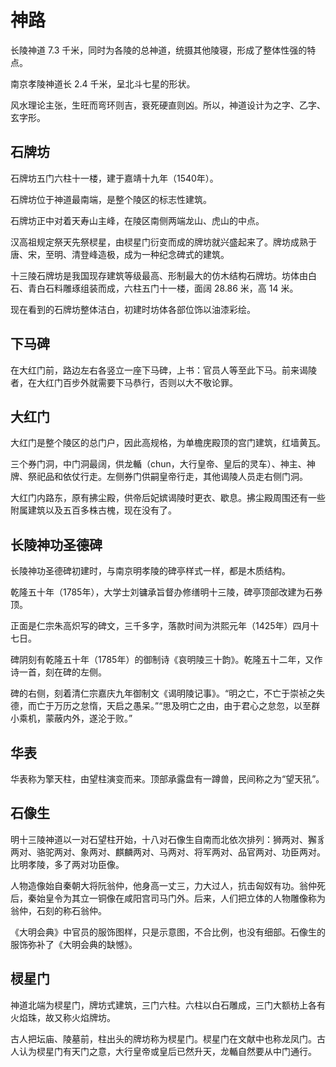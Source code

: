 # 神路

长陵神道 7.3 千米，同时为各陵的总神道，统摄其他陵寝，形成了整体性强的特点。

南京孝陵神道长 2.4 千米，呈北斗七星的形状。

风水理论主张，生旺而弯环则吉，衰死硬直则凶。所以，神道设计为之字、乙字、玄字形。

## 石牌坊

石牌坊五门六柱十一楼，建于嘉靖十九年（1540年）。

石牌坊位于神道最南端，是整个陵区的标志性建筑。

石牌坊正中对着天寿山主峰，在陵区南侧两端龙山、虎山的中点。

汉高祖规定祭天先祭棂星，由棂星门衍变而成的牌坊就兴盛起来了。牌坊成熟于唐、宋，至明、清登峰造极，成为一种纪念碑式的建筑。

十三陵石牌坊是我国现存建筑等级最高、形制最大的仿木结构石牌坊。坊体由白石、青白石料雕琢组装而成，六柱五门十一楼，面阔 28.86 米，高 14 米。

现在看到的石牌坊整体洁白，初建时坊体各部位饰以油漆彩绘。

## 下马碑

在大红门前，路边左右各竖立一座下马碑，上书：官员人等至此下马。前来谒陵者，在大红门百步外就需要下马恭行，否则以大不敬论罪。

## 大红门

大红门是整个陵区的总门户，因此高规格，为单檐庑殿顶的宫门建筑，红墙黄瓦。

三个券门洞，中门洞最阔，供龙輴（chun，大行皇帝、皇后的灵车）、神主、神牌、祭祀品和依仗行走。左侧券门供嗣皇帝行走，其他谒陵人员走右侧门洞。

大红门内路东，原有拂尘殿，供帝后妃嫔谒陵时更衣、歇息。拂尘殿周围还有一些附属建筑以及五百多株古槐，现在没有了。

## 长陵神功圣德碑

长陵神功圣德碑初建时，与南京明孝陵的碑亭样式一样，都是木质结构。

乾隆五十年（1785年），大学士刘镛承旨督办修缮明十三陵，碑亭顶部改建为石券顶。

正面是仁宗朱高炽写的碑文，三千多字，落款时间为洪熙元年（1425年）四月十七日。

碑阴刻有乾隆五十年（1785年）的御制诗《哀明陵三十韵》。乾隆五十二年，又作诗一首，刻在碑的左侧。

碑的右侧，刻着清仁宗嘉庆九年御制文《谒明陵记事》。“明之亡，不亡于崇祯之失德，而亡于万历之怠惰，天启之愚呆。”“思及明亡之由，由于君心之怠忽，以至群小乘机，蒙蔽内外，遂沦于败。”

## 华表

华表称为擎天柱，由望柱演变而来。顶部承露盘有一蹲兽，民间称之为“望天犼”。

## 石像生

明十三陵神道以一对石望柱开始，十八对石像生自南而北依次排列：狮两对、獬豸两对、骆驼两对、象两对、麒麟两对、马两对、将军两对、品官两对、功臣两对。比明孝陵，多了两对功臣像。

人物造像始自秦朝大将阮翁仲，他身高一丈三，力大过人，抗击匈奴有功。翁仲死后，秦始皇令为其立一铜像在咸阳宫司马门外。后来，人们把立体的人物雕像称为翁仲，石刻的称石翁仲。

《大明会典》中官员的服饰图样，只是示意图，不合比例，也没有细部。石像生的服饰弥补了《大明会典的缺憾》。

## 棂星门

神道北端为棂星门，牌坊式建筑，三门六柱。六柱以白石雕成，三门大额枋上各有火焰珠，故又称火焰牌坊。

古人把坛庙、陵墓前，柱出头的牌坊称为棂星门。棂星门在文献中也称龙凤门。古人认为棂星门有天门之意，大行皇帝或皇后已然升天，龙輴自然要从中门通行。